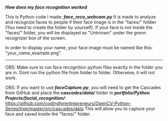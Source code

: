 ***How does my face recognition worked***

This is Python code I made: ***face_reco_webcam.py***
It is made to analyze and recognize faces to people if their face image is in the "faces/" foldier (You need to create the folder by yourself). If your face is not inside the "faces/" folder, you will be displayed as "Unknown" under the grenn recognizer box of the screen.

In order to display your name, your face image must be named like this: "your_name_example.png".


------------------------------------------------------------------------------------------------------------------------------------------------------------------------
OBS: Make sure to run face recognition python files exactly in the folder you are in. Dont run the python file from folder to folder. Otherwise, it will not work.

OBS: If you want to use ***faceCapture.py***, you will need to get the Cascades from GitHub and place the ***cascades/data/*** folder in ***portfolio/Python Projects/facial_recognition/*** https://github.com/codingforentrepreneurs/OpenCV-Python-Series/tree/master/src/cascades/data
This will allow you to capture your face and saved inside the "faces/" folder.
